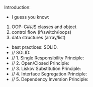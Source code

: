 Introduction:

- I guess you know:

1. OOP: C#/JS classes and object
2. control flow (if/switch/loops)
3. data structures (array/list)

- bast practices: SOLID.
- // SOLID:
- // 1. Single Responsibility Principle:
- // 2. Open/Closed Principle:
- // 3. Liskov Substitution Principle:
- // 4. Interface Segregation Principle:
- // 5. Dependency Inversion Principle:
